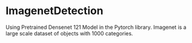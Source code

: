 # ImagenetDetection
Using Pretrained Densenet 121 Model in the Pytorch library. Imagenet is a large scale dataset of objects with 1000 categories.

